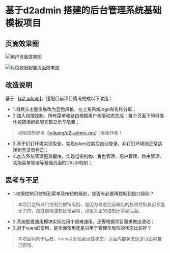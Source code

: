 # 基于d2admin 搭建的后台管理系统基础模板项目

## 页面效果图

![用户页面效果图](https://upload-images.jianshu.io/upload_images/9814928-b87c3f17a889815c.png?imageMogr2/auto-orient/strip%7CimageView2/2/w/1240)

![角色权限配置页面效果图](https://upload-images.jianshu.io/upload_images/9814928-6d228963ae0cd0ae.png?imageMogr2/auto-orient/strip%7CimageView2/2/w/1240)
## 改造说明
基于 【[d2 admin](https://github.com/d2-projects/d2-admin)】，适配目前项目情况完成以下改造：

- 1.将默认主题皮肤改为蓝色风格，左上角系统logo和名称分离；
- 2.加入权限控制，所有菜单和路由根据用户权限动态生成；每个页面下的可操作按钮根据权限实现显示与隐藏；
 > 权限控制参考【[wjkang/d2-admin-pm](https://github.com/wjkang/d2-admin-pm)】,感谢作者！
- 3.基于钉钉环境实现免登，实现token过期后自动登录，非钉钉环境则正常跳转到登录页登录；
- 4.加入系统管理配置模块，实现组织机构、角色管理、用户管理、路由管理、功能菜单管理等基础页面的CRUD机制；

## 思考与不足
- 1.权限控制只控制到菜单及按钮的级别，是否有必要再控制到接口级别？
> 本项目之所以只控制到按钮级别，是因为考虑到前端化的权限控制其实都是乏力的，跳过前端控制比较容易，权限真正的控制还得靠后台。

- 2.系统配置通用模块实际应用中很难通用，还得根据项目需求做出改动；
- 3.对于vuex的使用，是全面使用还是只用于管理全局性的状态比较好？
> 本项目倾向于后者，vuex只管理全局性状态，页面内部状态还是页面内自己管理。